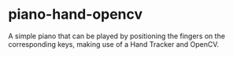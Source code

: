 # piano-hand-opencv
A simple piano that can be played by positioning the fingers on the corresponding keys, making use of a Hand Tracker and OpenCV.
